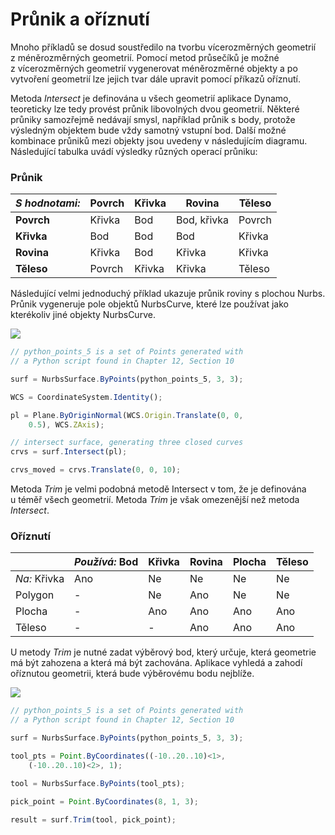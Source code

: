 # Průnik a oříznutí

Mnoho příkladů se dosud soustředilo na tvorbu vícerozměrných geometrií z méněrozměrných geometrií. Pomocí metod průsečíků je možné z vícerozměrných geometrií vygenerovat méněrozměrné objekty a po vytvoření geometrií lze jejich tvar dále upravit pomocí příkazů oříznutí.

Metoda _Intersect_ je definována u všech geometrií aplikace Dynamo, teoreticky lze tedy provést průnik libovolných dvou geometrií. Některé průniky samozřejmě nedávají smysl, například průnik s body, protože výsledným objektem bude vždy samotný vstupní bod. Další možné kombinace průniků mezi objekty jsou uvedeny v následujícím diagramu. Následující tabulka uvádí výsledky různých operací průniku:

### **Průnik**

| _S hodnotami:_     | Povrch | Křivka | Rovina        | Těleso   |
| ----------- | ------- | ----- | ------------ | ------- |
| **Povrch** | Křivka   | Bod | Bod, křivka | Povrch |
| **Křivka**   | Bod   | Bod | Bod        | Křivka   |
| **Rovina**   | Křivka   | Bod | Křivka        | Křivka   |
| **Těleso**   | Povrch | Křivka | Křivka        | Těleso   |

Následující velmi jednoduchý příklad ukazuje průnik roviny s plochou Nurbs. Průnik vygeneruje pole objektů NurbsCurve, které lze používat jako kterékoliv jiné objekty NurbsCurve.

![](../images/8-2/8/IntersectionAndTrim\_01.png)

```js
// python_points_5 is a set of Points generated with
// a Python script found in Chapter 12, Section 10

surf = NurbsSurface.ByPoints(python_points_5, 3, 3);

WCS = CoordinateSystem.Identity();

pl = Plane.ByOriginNormal(WCS.Origin.Translate(0, 0,
    0.5), WCS.ZAxis);

// intersect surface, generating three closed curves
crvs = surf.Intersect(pl);

crvs_moved = crvs.Translate(0, 0, 10);
```

Metoda _Trim_ je velmi podobná metodě Intersect v tom, že je definována u téměř všech geometrií. Metoda _Trim_ je však omezenější než metoda _Intersect_.

### **Oříznutí**

|             | _Používá:_ Bod | Křivka | Rovina | Plocha | Těleso |
| ----------- | -------------- | ----- | ----- | ------- | ----- |
| _Na:_ Křivka | Ano            | Ne    | Ne    | Ne      | Ne    |
| Polygon     | -              | Ne    | Ano   | Ne      | Ne    |
| Plocha     | -              | Ano   | Ano   | Ano     | Ano   |
| Těleso       | -              | -     | Ano   | Ano     | Ano   |

U metody _Trim_ je nutné zadat výběrový bod, který určuje, která geometrie má být zahozena a která má být zachována. Aplikace vyhledá a zahodí oříznutou geometrii, která bude výběrovému bodu nejblíže.

![](../images/8-2/8/IntersectionAndTrim\_02.png)

```js
// python_points_5 is a set of Points generated with
// a Python script found in Chapter 12, Section 10

surf = NurbsSurface.ByPoints(python_points_5, 3, 3);

tool_pts = Point.ByCoordinates((-10..20..10)<1>,
    (-10..20..10)<2>, 1);

tool = NurbsSurface.ByPoints(tool_pts);

pick_point = Point.ByCoordinates(8, 1, 3);

result = surf.Trim(tool, pick_point);
```
